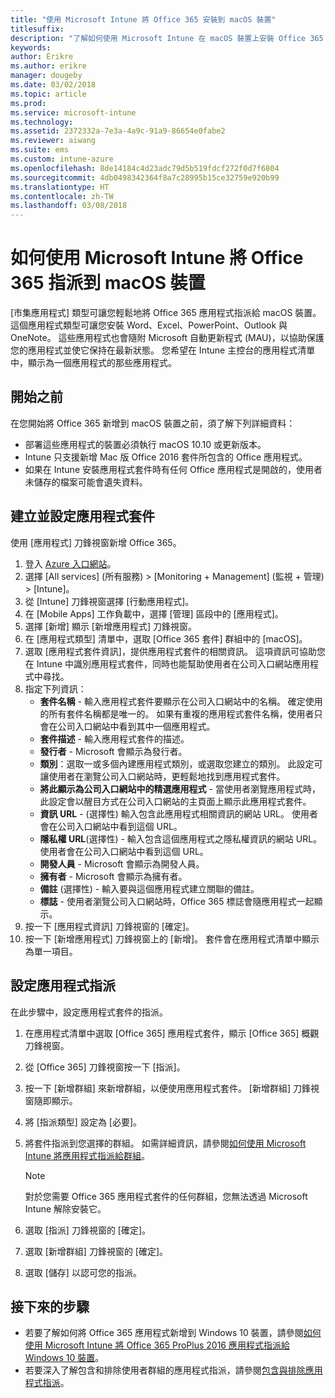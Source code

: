 ```yaml
---
title: "使用 Microsoft Intune 將 Office 365 安裝到 macOS 裝置"
titlesuffix: 
description: "了解如何使用 Microsoft Intune 在 macOS 裝置上安裝 Office 365 應用程式。"
keywords: 
author: Erikre
ms.author: erikre
manager: dougeby
ms.date: 03/02/2018
ms.topic: article
ms.prod: 
ms.service: microsoft-intune
ms.technology: 
ms.assetid: 2372332a-7e3a-4a9c-91a9-86654e0fabe2
ms.reviewer: aiwang
ms.suite: ems
ms.custom: intune-azure
ms.openlocfilehash: 8de14184c4d23adc79d5b519fdcf272f0d7f6804
ms.sourcegitcommit: 4db0498342364f8a7c28995b15ce32759e920b99
ms.translationtype: HT
ms.contentlocale: zh-TW
ms.lasthandoff: 03/08/2018
---
```

# <a name="how-to-assign-office-365-to-macos-devices-with-microsoft-intune"></a>如何使用 Microsoft Intune 將 Office 365 指派到 macOS 裝置

[市集應用程式] 類型可讓您輕鬆地將 Office 365 應用程式指派給 macOS 裝置。 這個應用程式類型可讓您安裝 Word、Excel、PowerPoint、Outlook 與 OneNote。 這些應用程式也會隨附 Microsoft 自動更新程式 (MAU)，以協助保護您的應用程式並使它保持在最新狀態。 您希望在 Intune 主控台的應用程式清單中，顯示為一個應用程式的那些應用程式。


## <a name="before-you-start"></a>開始之前

在您開始將 Office 365 新增到 macOS 裝置之前，須了解下列詳細資料：

- 部署這些應用程式的裝置必須執行 macOS 10.10 或更新版本。
- Intune 只支援新增 Mac 版 Office 2016 套件所包含的 Office 應用程式。
- 如果在 Intune 安裝應用程式套件時有任何 Office 應用程式是開啟的，使用者未儲存的檔案可能會遺失資料。

## <a name="create-and-configure-the-app-suite"></a>建立並設定應用程式套件

使用 [應用程式] 刀鋒視窗新增 Office 365。
1. 登入 [Azure 入口網站](https://portal.azure.com)。
2. 選擇 [All services] (所有服務) > [Monitoring + Management] (監視 + 管理) > [Intune]。
3. 從 [Intune] 刀鋒視窗選擇 [行動應用程式]。
4. 在 [Mobile Apps] 工作負載中，選擇 [管理] 區段中的 [應用程式]。 
5. 選擇 [新增] 顯示 [新增應用程式] 刀鋒視窗。
6. 在 [應用程式類型] 清單中，選取 [Office 365 套件] 群組中的 [macOS]。
7. 選取 [應用程式套件資訊]，提供應用程式套件的相關資訊。 這項資訊可協助您在 Intune 中識別應用程式套件，同時也能幫助使用者在公司入口網站應用程式中尋找。
8.  指定下列資訊：
    - **套件名稱** - 輸入應用程式套件要顯示在公司入口網站中的名稱。 確定使用的所有套件名稱都是唯一的。 如果有重複的應用程式套件名稱，使用者只會在公司入口網站中看到其中一個應用程式。
    - **套件描述** - 輸入應用程式套件的描述。
    - **發行者** - Microsoft 會顯示為發行者。
    - **類別**：選取一或多個內建應用程式類別，或選取您建立的類別。 此設定可讓使用者在瀏覽公司入口網站時，更輕鬆地找到應用程式套件。
    - **將此顯示為公司入口網站中的精選應用程式** - 當使用者瀏覽應用程式時，此設定會以醒目方式在公司入口網站的主頁面上顯示此應用程式套件。
    - **資訊 URL** - (選擇性) 輸入包含此應用程式相關資訊的網站 URL。 使用者會在公司入口網站中看到這個 URL。
    - **隱私權 URL**(選擇性) - 輸入包含這個應用程式之隱私權資訊的網站 URL。 使用者會在公司入口網站中看到這個 URL。
    - **開發人員** - Microsoft 會顯示為開發人員。
    - **擁有者** - Microsoft 會顯示為擁有者。
    - **備註** (選擇性) - 輸入要與這個應用程式建立關聯的備註。
    - **標誌** - 使用者瀏覽公司入口網站時，Office 365 標誌會隨應用程式一起顯示。
9.  按一下 [應用程式資訊] 刀鋒視窗的 [確定]。
10. 按一下 [新增應用程式] 刀鋒視窗上的 [新增]。
    套件會在應用程式清單中顯示為單一項目。

## <a name="configure-app-assignments"></a>設定應用程式指派

在此步驟中，設定應用程式套件的指派。 

1. 在應用程式清單中選取 [Office 365] 應用程式套件，顯示 [Office 365] 概觀刀鋒視窗。
2. 從 [Office 365] 刀鋒視窗按一下 [指派]。
3. 按一下 [新增群組] 來新增群組，以便使用應用程式套件。 [新增群組] 刀鋒視窗隨即顯示。
3. 將 [指派類型] 設定為 [必要]。
4. 將套件指派到您選擇的群組。 如需詳細資訊，請參閱[如何使用 Microsoft Intune 將應用程式指派給群組](apps-deploy.md)。

    >[!Note]
    > 對於您需要 Office 365 應用程式套件的任何群組，您無法透過 Microsoft Intune 解除安裝它。

5. 選取 [指派] 刀鋒視窗的 [確定]。
6. 選取 [新增群組] 刀鋒視窗的 [確定]。
7. 選取 [儲存] 以認可您的指派。

## <a name="next-steps"></a>接下來的步驟

- 若要了解如何將 Office 365 應用程式新增到 Windows 10 裝置，請參閱[如何使用 Microsoft Intune 將 Office 365 ProPlus 2016 應用程式指派給 Windows 10 裝置](apps-add-office365.md)。
- 若要深入了解包含和排除使用者群組的應用程式指派，請參閱[包含與排除應用程式指派](apps-inc-exl-assignments.md)。
